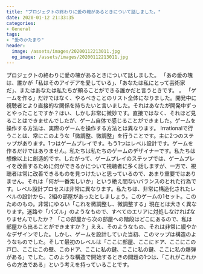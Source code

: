```yaml
---
title: "プロジェクトの終わりに愛の塊があるときについて話しました。"
date: 2020-01-12 21:33:35
categories:
- General
tags:
- "愛のかたまり"
header:
  image: /assets/images/20200112213011.jpg
  og_image: /assets/images/20200112213011.jpg
---
```


プロジェクトの終わりに愛の塊があるときについて話しました。 「あの愛の塊は、誰かが「私はそのアイデアを愛している」、「あなたは私にとって芸術家だ」、またはあなたは私たちが頼ることができる誰かだと言うときです。 。 「ゲームを作る」だけではなく、やるべきことのリスト全体になりました。開発中に視聴者とより直接的な関係を持ちたいと言いました。それはあなたが開発中ずっとやったことですか？はい、しかし非常に微妙です。直接ではなく、それほど見ることはできませんでしたが、ゲーム自体で感じることができました。ゲームを操作する方法は、実際のゲームを操作する方法とは異なります。 Irrationalで行うことは、常にこのような「微調整、微調整」を行うことです。主に2つのステップがあります。1つはゲームプレイです。もう1つはレベル設計です。ゲームを作るだけではありません。私たちは私たちのゲームのデザイナーです。私たちは想像以上に創造的です。したがって、ゲームプレイのステップでは、ゲームプレイを改善するために何ができるかについて視聴者に多く話しますが、一方で、視聴者は常に改善できるものを見つけたいと思っているので、あまり重要ではありません。それは「何が一番楽しいか」という絶え間ないバランスのとれた行為です。レベル設計プロセスは非常に異なります。私たちは、非常に構造化されたレベルの設計から、2組の部屋があったとしましょう。このゲームの1セット。このためのもの。非常にゆるい「これを微調整し、微調整する」現在とは大きく異なります。迷路や「パズル」のようなもので、すべてのエリアに対処しなければなりませんでしたか？ 「この部屋から次の部屋への階段はどこにあるので、私は部屋から出ることができますか？」ええ、そのようなもの、それは非常に緩やかなデザインでした。しかし、ゲームを設計していた当初、このマップは構造のようなものでした。そして最初のレベルは「ここに部屋、ここにドア、ここにこの戸口、ここにこの壁、このドア、ここに私の鍵、ここに私の鍵、ここに私の爆弾がある」でした。このような構造で開始するときの問題の1つは、「これがこれからの方法である」という考えを持っていることです。
